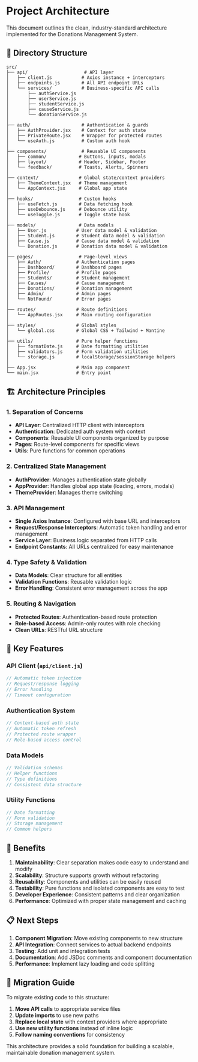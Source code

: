 # Project Architecture

This document outlines the clean, industry-standard architecture implemented for the Donations Management System.

## 📁 Directory Structure

```
src/
├── api/                     # API layer
│   ├── client.js           # Axios instance + interceptors
│   ├── endpoints.js        # All API endpoint URLs
│   └── services/           # Business-specific API calls
│       ├── authService.js
│       ├── userService.js
│       ├── studentService.js
│       ├── causeService.js
│       └── donationService.js
│
├── auth/                   # Authentication & guards
│   ├── AuthProvider.jsx    # Context for auth state
│   ├── PrivateRoute.jsx    # Wrapper for protected routes
│   └── useAuth.js          # Custom auth hook
│
├── components/             # Reusable UI components
│   ├── common/            # Buttons, inputs, modals
│   ├── layout/            # Header, Sidebar, Footer
│   └── feedback/          # Toasts, Alerts, Spinners
│
├── context/               # Global state/context providers
│   ├── ThemeContext.jsx   # Theme management
│   └── AppContext.jsx     # Global app state
│
├── hooks/                 # Custom hooks
│   ├── useFetch.js        # Data fetching hook
│   ├── useDebounce.js     # Debounce utility
│   └── useToggle.js       # Toggle state hook
│
├── models/                # Data models
│   ├── User.js           # User data model & validation
│   ├── Student.js        # Student data model & validation
│   ├── Cause.js          # Cause data model & validation
│   └── Donation.js       # Donation data model & validation
│
├── pages/                 # Page-level views
│   ├── Auth/             # Authentication pages
│   ├── Dashboard/        # Dashboard pages
│   ├── Profile/          # Profile pages
│   ├── Students/         # Student management
│   ├── Causes/           # Cause management
│   ├── Donations/        # Donation management
│   ├── Admin/            # Admin pages
│   └── NotFound/         # Error pages
│
├── routes/               # Route definitions
│   └── AppRoutes.jsx     # Main routing configuration
│
├── styles/               # Global styles
│   └── global.css        # Global CSS + Tailwind + Mantine
│
├── utils/                # Pure helper functions
│   ├── formatDate.js     # Date formatting utilities
│   ├── validators.js     # Form validation utilities
│   └── storage.js        # localStorage/sessionStorage helpers
│
├── App.jsx               # Main app component
└── main.jsx              # Entry point
```

## 🏗️ Architecture Principles

### 1. **Separation of Concerns**
- **API Layer**: Centralized HTTP client with interceptors
- **Authentication**: Dedicated auth system with context
- **Components**: Reusable UI components organized by purpose
- **Pages**: Route-level components for specific views
- **Utils**: Pure functions for common operations

### 2. **Centralized State Management**
- **AuthProvider**: Manages authentication state globally
- **AppProvider**: Handles global app state (loading, errors, modals)
- **ThemeProvider**: Manages theme switching

### 3. **API Management**
- **Single Axios Instance**: Configured with base URL and interceptors
- **Request/Response Interceptors**: Automatic token handling and error management
- **Service Layer**: Business logic separated from HTTP calls
- **Endpoint Constants**: All URLs centralized for easy maintenance

### 4. **Type Safety & Validation**
- **Data Models**: Clear structure for all entities
- **Validation Functions**: Reusable validation logic
- **Error Handling**: Consistent error management across the app

### 5. **Routing & Navigation**
- **Protected Routes**: Authentication-based route protection
- **Role-based Access**: Admin-only routes with role checking
- **Clean URLs**: RESTful URL structure

## 🔧 Key Features

### **API Client (`api/client.js`)**
```javascript
// Automatic token injection
// Request/response logging
// Error handling
// Timeout configuration
```

### **Authentication System**
```javascript
// Context-based auth state
// Automatic token refresh
// Protected route wrapper
// Role-based access control
```

### **Data Models**
```javascript
// Validation schemas
// Helper functions
// Type definitions
// Consistent data structure
```

### **Utility Functions**
```javascript
// Date formatting
// Form validation
// Storage management
// Common helpers
```

## 🚀 Benefits

1. **Maintainability**: Clear separation makes code easy to understand and modify
2. **Scalability**: Structure supports growth without refactoring
3. **Reusability**: Components and utilities can be easily reused
4. **Testability**: Pure functions and isolated components are easy to test
5. **Developer Experience**: Consistent patterns and clear organization
6. **Performance**: Optimized with proper state management and caching

## 📋 Next Steps

1. **Component Migration**: Move existing components to new structure
2. **API Integration**: Connect services to actual backend endpoints
3. **Testing**: Add unit and integration tests
4. **Documentation**: Add JSDoc comments and component documentation
5. **Performance**: Implement lazy loading and code splitting

## 🔄 Migration Guide

To migrate existing code to this structure:

1. **Move API calls** to appropriate service files
2. **Update imports** to use new paths
3. **Replace local state** with context providers where appropriate
4. **Use new utility functions** instead of inline logic
5. **Follow naming conventions** for consistency

This architecture provides a solid foundation for building a scalable, maintainable donation management system.

